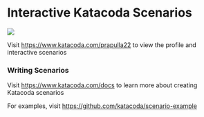 # Interactive Katacoda Scenarios

[![](http://shields.katacoda.com/katacoda/prapulla22/count.svg)](https://www.katacoda.com/prapulla22 "Get your profile on Katacoda.com")

Visit https://www.katacoda.com/prapulla22 to view the profile and interactive scenarios

### Writing Scenarios
Visit https://www.katacoda.com/docs to learn more about creating Katacoda scenarios

For examples, visit https://github.com/katacoda/scenario-example
